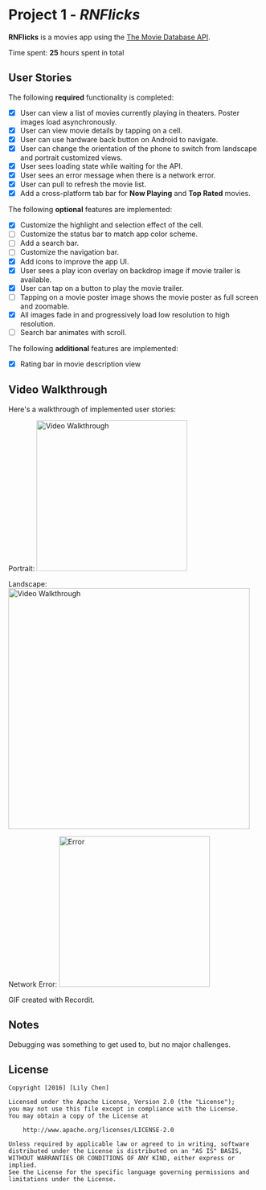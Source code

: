 # Project 1 - *RNFlicks*

**RNFlicks** is a movies app using the [The Movie Database API](http://docs.themoviedb.apiary.io/#).

Time spent: **25** hours spent in total

## User Stories

The following **required** functionality is completed:

- [x] User can view a list of movies currently playing in theaters. Poster images load asynchronously.
- [x] User can view movie details by tapping on a cell.
- [x] User can use hardware back button on Android to navigate.
- [x] User can change the orientation of the phone to switch from landscape and portrait customized views.
- [x] User sees loading state while waiting for the API.
- [x] User sees an error message when there is a network error.
- [x] User can pull to refresh the movie list.
- [x] Add a cross-platform tab bar for **Now Playing** and **Top Rated** movies.

The following **optional** features are implemented:

- [x] Customize the highlight and selection effect of the cell.
- [ ] Customize the status bar to match app color scheme.
- [ ] Add a search bar.
- [ ] Customize the navigation bar.
- [x] Add icons to improve the app UI.
- [x] User sees a play icon overlay on backdrop image if movie trailer is available.
- [x] User can tap on a button to play the movie trailer.
- [ ] Tapping on a movie poster image shows the movie poster as full screen and zoomable.
- [x] All images fade in and progressively load low resolution to high resolution.
- [ ] Search bar animates with scroll.

The following **additional** features are implemented:

- [x] Rating bar in movie description view

## Video Walkthrough

Here's a walkthrough of implemented user stories:

Portrait:
<img src='http://g.recordit.co/4kJ66OVZse.gif' title='Video Walkthrough landscape' width='300' alt='Video Walkthrough' />

Landscape:
<img src='http://g.recordit.co/vaUJJ2wfqt.gif' title='Video Walkthrough' width='480' alt='Video Walkthrough' />

Network Error:
<img src='http://g.recordit.co/BUtyV9QFUa.gif' title='Error' width='300' alt='Error' />


GIF created with Recordit.

## Notes

Debugging was something to get used to, but no major challenges.

## License

    Copyright [2016] [Lily Chen]

    Licensed under the Apache License, Version 2.0 (the "License");
    you may not use this file except in compliance with the License.
    You may obtain a copy of the License at

        http://www.apache.org/licenses/LICENSE-2.0

    Unless required by applicable law or agreed to in writing, software
    distributed under the License is distributed on an "AS IS" BASIS,
    WITHOUT WARRANTIES OR CONDITIONS OF ANY KIND, either express or implied.
    See the License for the specific language governing permissions and
    limitations under the License.
